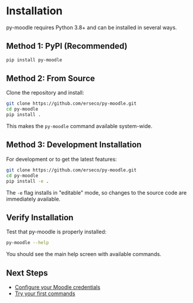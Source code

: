 # Installation

py-moodle requires Python 3.8+ and can be installed in several ways.

## Method 1: PyPI (Recommended)

```bash
pip install py-moodle
```

## Method 2: From Source

Clone the repository and install:

```bash
git clone https://github.com/erseco/py-moodle.git
cd py-moodle
pip install .
```

This makes the `py-moodle` command available system-wide.

## Method 3: Development Installation

For development or to get the latest features:

```bash
git clone https://github.com/erseco/py-moodle.git
cd py-moodle
pip install -e .
```

The `-e` flag installs in "editable" mode, so changes to the source code are immediately available.

## Verify Installation

Test that py-moodle is properly installed:

```bash
py-moodle --help
```

You should see the main help screen with available commands.

## Next Steps

- [Configure your Moodle credentials](configuration.md)
- [Try your first commands](quickstart.md)

